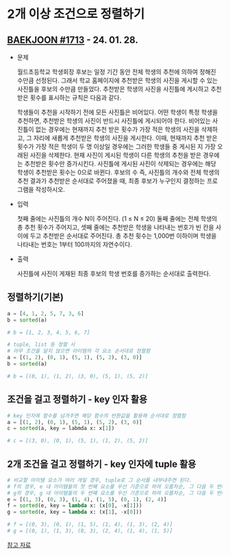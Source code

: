 # 2개 이상 조건으로 정렬하기

## [BAEKJOON #1713](https://www.acmicpc.net/problem/1713) - 24. 01. 28.

* 문제

    월드초등학교 학생회장 후보는 일정 기간 동안 전체 학생의 추천에 의하여 정해진 수만큼 선정된다. 그래서 학교 홈페이지에 추천받은 학생의 사진을 게시할 수 있는 사진틀을 후보의 수만큼 만들었다. 추천받은 학생의 사진을 사진틀에 게시하고 추천받은 횟수를 표시하는 규칙은 다음과 같다.

    학생들이 추천을 시작하기 전에 모든 사진틀은 비어있다.
    어떤 학생이 특정 학생을 추천하면, 추천받은 학생의 사진이 반드시 사진틀에 게시되어야 한다.
    비어있는 사진틀이 없는 경우에는 현재까지 추천 받은 횟수가 가장 적은 학생의 사진을 삭제하고, 그 자리에 새롭게 추천받은 학생의 사진을 게시한다. 이때, 현재까지 추천 받은 횟수가 가장 적은 학생이 두 명 이상일 경우에는 그러한 학생들 중 게시된 지 가장 오래된 사진을 삭제한다.
    현재 사진이 게시된 학생이 다른 학생의 추천을 받은 경우에는 추천받은 횟수만 증가시킨다.
    사진틀에 게시된 사진이 삭제되는 경우에는 해당 학생이 추천받은 횟수는 0으로 바뀐다.
    후보의 수 즉, 사진틀의 개수와 전체 학생의 추천 결과가 추천받은 순서대로 주어졌을 때, 최종 후보가 누구인지 결정하는 프로그램을 작성하시오.

* 입력

    첫째 줄에는 사진틀의 개수 N이 주어진다. (1 ≤ N ≤ 20) 둘째 줄에는 전체 학생의 총 추천 횟수가 주어지고, 셋째 줄에는 추천받은 학생을 나타내는 번호가 빈 칸을 사이에 두고 추천받은 순서대로 주어진다. 총 추천 횟수는 1,000번 이하이며 학생을 나타내는 번호는 1부터 100까지의 자연수이다.

* 출력

    사진틀에 사진이 게재된 최종 후보의 학생 번호를 증가하는 순서대로 출력한다.



## 정렬하기(기본)

```python
a = [4, 1, 2, 5, 7, 3, 6]
b = sorted(a)

# b = [1, 2, 3, 4, 5, 6, 7]
```

```python
# tuple, list 등 정렬 시
# 아무 조건을 달지 않으면 아이템의 각 요소 순서대로 정렬함
a = [(1, 2), (0, 1), (5, 1), (5, 2), (3, 0)]
b = sorted(a)

# b = [(0, 1), (1, 2), (3, 0), (5, 1), (5, 2)]
```

## 조건을 걸고 정렬하기 - key 인자 활용

```python
# key 인자에 함수를 넘겨주면 해당 함수의 반환값을 활용해 순서대로 정렬함
a = [(1, 2), (0, 1), (5, 1), (5, 2), (3, 0)]    
c = sorted(a, key = labmda x: x[1])

# c = [(3, 0), (0, 1), (5, 1), (1, 2), (5, 2)]
```

## 2개 조건을 걸고 정렬하기 - key 인자에 tuple 활용

```python
# 비교할 아이템 요소가 여러 개일 경우, tuple로 그 순서를 내부내주면 된다.
# f의 경우, e 내 아이템들의 첫 번째 요소를 우선 기준으로 하여 오름차순, 그 다음 두 번째 요소를 기준으로 내림차순(-) 정렬한다.
# g의 경우, g 내 아이템들의 두 번째 요소를 우선 기준으로 하여 오름차순, 그 다음 두 번째 요소를 기준으로 내림차순(-) 정렬한다.
e = [(1, 3), (0, 3), (1, 4), (1, 5), (0, 1), (2, 4)]
f = sorted(e, key = lambda x: (x[0], -x[1]))
g = sorted(e, key = lambda x: (x[1], -x[0]))

# f = [(0, 3), (0, 1), (1, 5), (1, 4), (1, 3), (2, 4)]
# g = [(0, 1), (1, 3), (0, 3), (2, 4), (1, 4), (1, 5)]
```

[참고 자료](https://dailyheumsi.tistory.com/67)

<script type="text/javascript" src="http://cdn.mathjax.org/mathjax/latest/MathJax.js?config=TeX-AMS-MML_HTMLorMML"></script>
<script type="text/x-mathjax-config">
  MathJax.Hub.Config({
    tex2jax: {inlineMath: [['$', '$']]},
    messageStyle: "none",
    "HTML-CSS": { availableFonts: "TeX", preferredFont: "TeX" },
  });
</script>